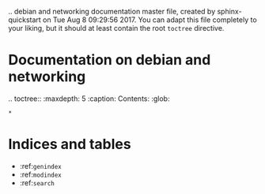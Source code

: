 .. debian and networking documentation master file, created by
   sphinx-quickstart on Tue Aug  8 09:29:56 2017.
   You can adapt this file completely to your liking, but it should at least
   contain the root `toctree` directive.

Documentation on debian and networking
======================================

.. toctree::
    :maxdepth: 5 
	:caption: Contents:
    :glob:

    *

Indices and tables
==================

* :ref:`genindex`
* :ref:`modindex`
* :ref:`search`
